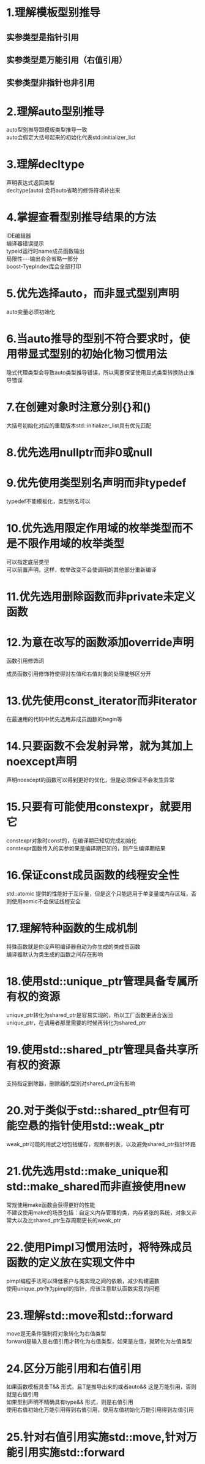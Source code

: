 # 1.理解模板型别推导
## 实参类型是指针引用
## 实参类型是万能引用（右值引用）
## 实参类型非指针也非引用
# 2.理解auto型别推导
auto型别推导跟模板类型推导一致  
auto会假定大括号起来的初始化代表std::initializer_list  
# 3.理解decltype
声明表达式返回类型  
decltype(auto) 会将auto省略的修饰符填补出来  
# 4.掌握查看型别推导结果的方法  
IDE编辑器  
编译器错误提示  
typeid运行时name成员函数输出  
局限性---输出会会省略一部分  
boost-TyepIndex库会全部打印  
# 5.优先选择auto，而非显式型别声明
auto变量必须初始化  
# 6.当auto推导的型别不符合要求时，使用带显式型别的初始化物习惯用法 
隐式代理类型会导致auto类型推导错误，所以需要保证使用显式类型转换防止推导错误  
# 7.在创建对象时注意分别{}和()
大括号初始化对应的重载版本std::initializer_list具有优先匹配  
# 8.优先选用nullptr而非0或null
# 9.优先使用类型别名声明而非typedef
typedef不能模板化，类型别名可以
# 10.优先选用限定作用域的枚举类型而不是不限作用域的枚举类型
可以指定底层类型  
可以前置声明，这样，枚举改变不会使调用的其他部分重新编译  
# 11.优先选用删除函数而非private未定义函数
# 12.为意在改写的函数添加override声明
函数引用修饰词  

成员函数引用修饰符使得对左值和右值对象的处理能够区分开  
# 13.优先使用const_iterator而非iterator
在最通用的代码中优先选用非成员函数的begin等
# 14.只要函数不会发射异常，就为其加上noexcept声明
声明noexcept的函数可以得到更好的优化，但是必须保证不会发生异常
# 15.只要有可能使用constexpr，就要用它
constexpr对象时const的，在编译期已知切完成初始化  
constexpr函数传入的实参如果是编译期已知的，则产生编译期结果  
# 16.保证const成员函数的线程安全性
std::atomic 提供的性能好于互斥量，但是这个只能适用于单变量或内存区域，否则使用aomic不会保证线程安全  
# 17.理解特种函数的生成机制
特殊函数就是你没声明编译器自动为你生成的类成员函数  
编译器默认为类生成的函数之间存在影响
# 18.使用std::unique_ptr管理具备专属所有权的资源
unique_ptr转化为shared_ptr是容易实现的，所以工厂函数更适合返回unique_ptr，在调用者那里需要的时候再转化为shared_ptr
# 19.使用std::shared_ptr管理具备共享所有权的资源
支持指定删除器，删除器的型别对shared_ptr没有影响
# 20.对于类似于std::shared_ptr但有可能空悬的指针使用std::weak_ptr
weak_ptr可能的用武之地包括缓存，观察者列表，以及避免shared_ptr指针环路  
# 21.优先选用std::make_unique和std::make_shared而非直接使用new
常规使用make函数会获得更好的性能  
不建议使用make的场景包括：自定义内存管理的类，内存紧张的系统，对象又非常大以及比shared_ptr生存周期更长的weak_ptr
# 22.使用Pimpl习惯用法时，将特殊成员函数的定义放在实现文件中
pimpl编程手法可以降低客户与类实现之间的依赖，减少构建遍数  
使用unique_ptr作为pimpl的指针，应该注意默认函数实现的问题  
# 23.理解std::move和std::forward
move是无条件强制将对象转化为右值类型  
forward是输入是右值引用才转化为右值类型，如果是左值，就转化为左值类型  
# 24.区分万能引用和右值引用
如果函数模板具备T&& 形式，且T是推导出来的或者auto&& 这是万能引用，否则就是右值引用  
如果型别声明不精确具有type&& 形式，则是右值引用  
使用右值初始化万能引用得到右值引用，使用左值初始化万能引用得到左值引用  
# 25.针对右值引用实施std::move,针对万能引用实施std::forward

























